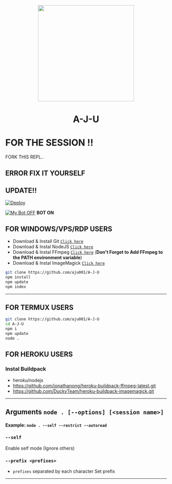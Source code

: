 
<p align="center">
	<img src="https://i.ibb.co/kQ98t1k/AJU.jpg" width="300" style="margin-left: auto;margin-right: auto;display: block;">
</p>
<h1 align="center">A-J-U</h1>

# FOR THE SESSION !!

FORK THIS REPL..









																	     
## ERROR FIX IT YOURSELF

## UPDATE!!

[![Deploy](https://www.herokucdn.com/deploy/button.svg)](https://heroku.com/deploy?template=https://github.com/aju001/A-J-U)

[![My Bot OFF](https://img.shields.io/badge/MyBot-25D366?style=for-the-badge&logo=whatsapp&logoColor=white)](http://wa.me/19014016638?text=.menu)
**BOT ON**

## FOR WINDOWS/VPS/RDP USERS

* Download & Install Git [`Click here`](https://git-scm.com/downloads)
* Download & Instal NodeJS [`Click here`](https://nodejs.org/en/download)
* Download & Instal FFmpeg [`Click here`](https://ffmpeg.org/download.html) (**Don't Forget to Add FFmpeg to the PATH environment variable**)
* Download & Instal ImageMagick [`Click here`](https://imagemagick.org/script/download.php)

```bash
git clone https://github.com/aju001/A-J-U
npm install
npm update
npm index
```

---------

## FOR TERMUX USERS
```bash
git clone https://github.com/aju001/A-J-U
cd A-J-U
npm i
npm update
node .
```

## FOR HEROKU USERS

### Instal Buildpack
* heroku/nodejs
* https://github.com/jonathanong/heroku-buildpack-ffmpeg-latest.git
* https://github.com/DuckyTeam/heroku-buildpack-imagemagick.git

---------

## Arguments `node . [--options] [<session name>]`

#### Example: `node . --self --restrict --autoread`

### `--self`

Enable self mode (Ignore others)

### `--prefix <prefixes>`

* `prefixes` separated by each character
Set prefix

---------

